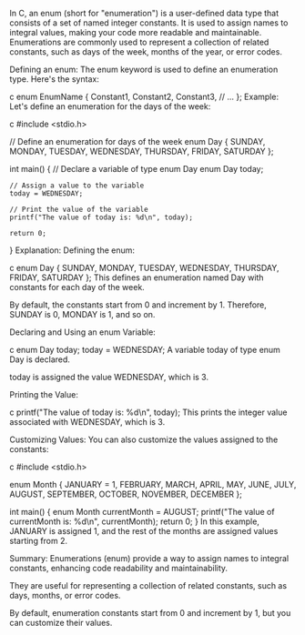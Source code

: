 In C, an enum (short for "enumeration") is a user-defined data type that consists of a set of named integer constants. It is used to assign names to integral values, making your code more readable and maintainable. Enumerations are commonly used to represent a collection of related constants, such as days of the week, months of the year, or error codes.

Defining an enum:
The enum keyword is used to define an enumeration type. Here's the syntax:

c
enum EnumName {
    Constant1,
    Constant2,
    Constant3,
    // ...
};
Example:
Let's define an enumeration for the days of the week:

c
#include <stdio.h>

// Define an enumeration for days of the week
enum Day {
    SUNDAY,
    MONDAY,
    TUESDAY,
    WEDNESDAY,
    THURSDAY,
    FRIDAY,
    SATURDAY
};

int main() {
    // Declare a variable of type enum Day
    enum Day today;

    // Assign a value to the variable
    today = WEDNESDAY;

    // Print the value of the variable
    printf("The value of today is: %d\n", today);

    return 0;
}
Explanation:
Defining the enum:

c
enum Day {
    SUNDAY,
    MONDAY,
    TUESDAY,
    WEDNESDAY,
    THURSDAY,
    FRIDAY,
    SATURDAY
};
This defines an enumeration named Day with constants for each day of the week.

By default, the constants start from 0 and increment by 1. Therefore, SUNDAY is 0, MONDAY is 1, and so on.

Declaring and Using an enum Variable:

c
enum Day today;
today = WEDNESDAY;
A variable today of type enum Day is declared.

today is assigned the value WEDNESDAY, which is 3.

Printing the Value:

c
printf("The value of today is: %d\n", today);
This prints the integer value associated with WEDNESDAY, which is 3.

Customizing Values:
You can also customize the values assigned to the constants:

c
#include <stdio.h>

enum Month {
    JANUARY = 1,
    FEBRUARY,
    MARCH,
    APRIL,
    MAY,
    JUNE,
    JULY,
    AUGUST,
    SEPTEMBER,
    OCTOBER,
    NOVEMBER,
    DECEMBER
};

int main() {
    enum Month currentMonth = AUGUST;
    printf("The value of currentMonth is: %d\n", currentMonth);
    return 0;
}
In this example, JANUARY is assigned 1, and the rest of the months are assigned values starting from 2.

Summary:
Enumerations (enum) provide a way to assign names to integral constants, enhancing code readability and maintainability.

They are useful for representing a collection of related constants, such as days, months, or error codes.

By default, enumeration constants start from 0 and increment by 1, but you can customize their values.